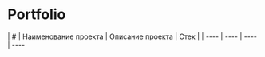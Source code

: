 # Portfolio

| #   | Наименование проекта              | Описание проекта                   | Стек
  |
| ---- | ---- | ---- | ---- 

